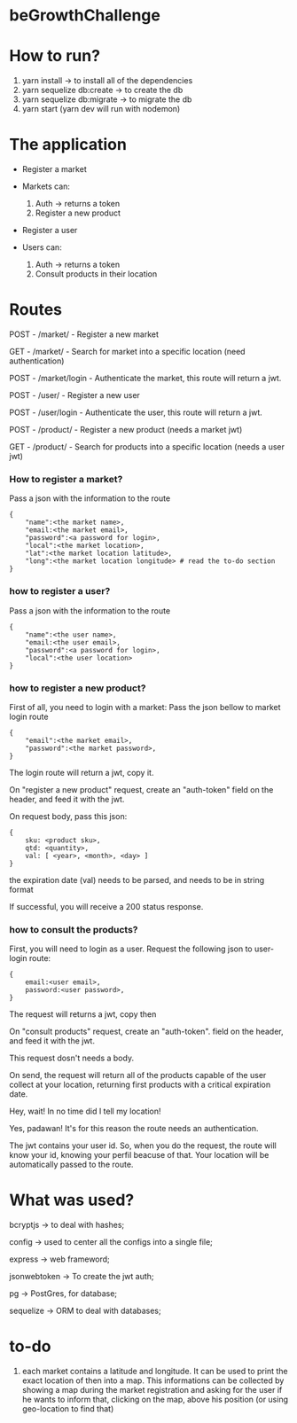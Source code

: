 # beGrowthChallenge

# How to run?

1. yarn install -> to install all of the dependencies
2. yarn sequelize db:create -> to create the db
3. yarn sequelize db:migrate -> to migrate the db
4. yarn start (yarn dev will run with nodemon)

# The application

- Register a market
- Markets can:
    1. Auth -> returns a token
    2. Register a new product

- Register a user
- Users can:
    1. Auth -> returns a token
    2. Consult products in their location

# Routes

POST - /market/ - Register a new market

GET  - /market/ - Search for market into a specific location (need authentication)

POST - /market/login - Authenticate the market, this route will return a jwt.


POST - /user/ - Register a new user

POST - /user/login - Authenticate the user, this route will return a jwt.


POST - /product/ - Register a new product (needs a market jwt)

GET - /product/ - Search for products into a specific location (needs a user jwt)

### How to register a market?

Pass a json with the information to the route
```
{
    "name":<the market name>,
    "email:<the market email>,
    "password":<a password for login>,
    "local":<the market location>,
    "lat":<the market location latitude>,
    "long":<the market location longitude> # read the to-do section
}
```
### how to register a user?

Pass a json with the information to the route
```
{
    "name":<the user name>,
    "email:<the user email>,
    "password":<a password for login>,
    "local":<the user location>
}
```
### how to register a new product?

First of all, you need to login with a market:
Pass the json bellow to market login route
```
{
    "email":<the market email>,
    "password":<the market password>,
}
```
The login route will return a jwt, copy it.

On "register a new product" request, create an "auth-token"
field on the header, and feed it with the jwt.

On request body, pass this json:
```
{
    sku: <product sku>,
    qtd: <quantity>,
    val: [ <year>, <month>, <day> ] 
}
```
the expiration date (val) needs to be parsed, and needs to be in string format

If successful, you will receive a 200 status response.

### how to consult the products?

First, you will need to login as a user.
Request the following json to user-login route:
```
{
    email:<user email>,
    password:<user password>,
}
```
The request will returns a jwt, copy then

On "consult products" request, create an "auth-token".
field on the header, and feed it with the jwt.

This request dosn't needs a body.

On send, the request will return all of the products capable of the user
collect at your location, returning first products with a critical expiration date.

Hey, wait! In no time did I tell my location!

Yes, padawan! It's for this reason the route needs an authentication.

The jwt contains your user id. So, when you do the request, the route will
know your id, knowing your perfil beacuse of that.
Your location will be automatically passed to the route.

# What was used?

bcryptjs -> to deal with hashes;

config -> used to center all the configs into a single file;

express -> web frameword;

jsonwebtoken -> To create the jwt auth;

pg -> PostGres, for database;

sequelize -> ORM to deal with databases;

# to-do

1. each market contains a latitude and longitude. It can be used to print the exact location
of then into a map. This informations can be collected by showing a map during the market registration
and asking for the user if he wants to inform that, clicking on the map, above his position (or using geo-location to find that)


